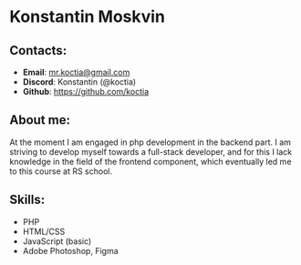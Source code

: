 # Konstantin Moskvin
## Contacts:
* **Email**: mr.koctia@gmail.com
* **Discord**: Konstantin (@koctia)
* **Github**: https://github.com/koctia

## About me:
At the moment I am engaged in php development in the backend part. I am striving to develop myself towards a full-stack developer, and for this I lack knowledge in the field of the frontend component, which eventually led me to this course at RS school.

## Skills:
* PHP
* HTML/CSS
* JavaScript (basic)
* Adobe Photoshop, Figma
